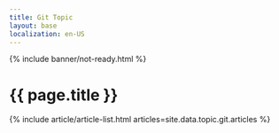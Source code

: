 ```yaml
---
title: Git Topic
layout: base
localization: en-US
---
```


{% include banner/not-ready.html %}

# {{ page.title }}

{% include article/article-list.html 
  articles=site.data.topic.git.articles
%}

